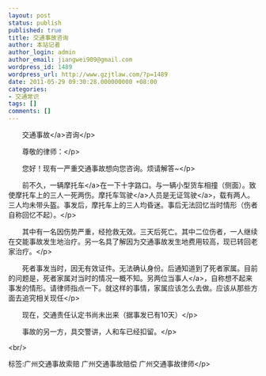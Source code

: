 ```yaml
---
layout: post
status: publish
published: true
title: 交通事故咨询
author: 本站记者
author_login: admin
author_email: jiangwei909@gmail.com
wordpress_id: 1489
wordpress_url: http://www.gzjtlaw.com/?p=1489
date: 2011-05-29 09:30:28.000000000 +08:00
categories:
- 交通常识
tags: []
comments: []
---
```

<p><p>　　<a>交通事故<&#47;a>咨询<&#47;p><p>　　尊敬的律师：<&#47;p><p>　　您好！现有一严重交通事故想向您咨询。烦请解答~<&#47;p><p>　　前不久，一辆<a>摩托车<&#47;a>在一下十字路口。与一辆小型货车相撞（侧面）。致使摩托车上的三人一死两伤。摩托车<a>驾驶<&#47;a>人员是<a>无证驾驶<&#47;a>，载有两人。三人均未带头盔。事发后，摩托车上的三人均昏迷。事后无法回忆当时情形（伤者自称回忆不起）。<&#47;p><p>　　其中有一名因伤势严重，经抢救无效。三天后死亡。其中二位伤者，一人继续在交能事故发生地治疗。另一名具了解因为交通事故发生地费用较高，现已转回老家治疗。<&#47;p><p>　　死者事发当时，因无有效证件。无法确认身份。后通知道到了死者家属。目前的问题是，死者家属对当时的情况一概不知。另两位<a>当事人<&#47;a>，自称想不起来事发的情形。请律师指点一下。就这样的事情，家属应该怎么去做。应该从那些方面去追究相关现任<&#47;p><p>　　现在，交通责任认定书尚未出来（据事发已有10天）<&#47;p><p>　　事故的另一方，具交警讲，人和车已经扣留。<&#47;p><br&#47;><p>标签:广州交通事故索赔 广州交通事故赔偿 广州交通事故律师<&#47;p>
